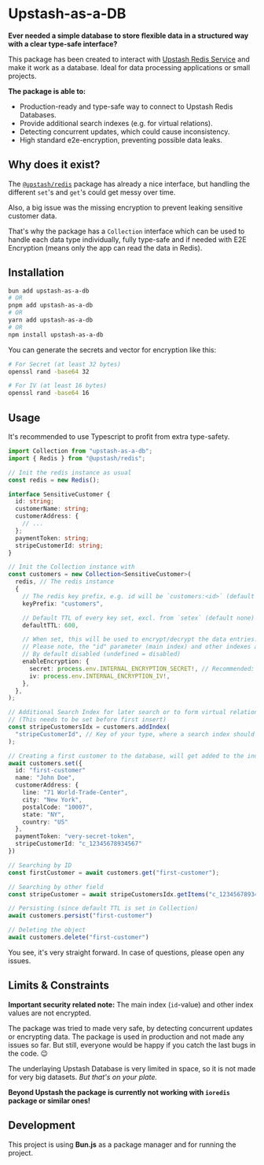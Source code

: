 # Upstash-as-a-DB

**Ever needed a simple database to store flexible data in a structured way with a clear type-safe interface?**

This package has been created to interact with [Upstash Redis Service](https://upstash.com) and make it work as a database. Ideal for data processing applications or small projects.

**The package is able to:**

- Production-ready and type-safe way to connect to Upstash Redis Databases.
- Provide additional search indexes (e.g. for virtual relations).
- Detecting concurrent updates, which could cause inconsistency.
- High standard e2e-encryption, preventing possible data leaks.

## Why does it exist?

The [`@upstash/redis`](https://github.com/upstash/redis-js) package has already a nice interface, but handling the different `set`'s and `get`'s could get messy over time.

Also, a big issue was the missing encryption to prevent leaking sensitive customer data.

That's why the package has a `Collection` interface which can be used to handle each data type individually, fully type-safe and if needed with E2E Encryption (means only the app can read the data in Redis).

## Installation

```bash
bun add upstash-as-a-db
# OR
pnpm add upstash-as-a-db
# OR
yarn add upstash-as-a-db
# OR
npm install upstash-as-a-db
```

You can generate the secrets and vector for encryption like this:

```bash
# For Secret (at least 32 bytes)
openssl rand -base64 32

# For IV (at least 16 bytes)
openssl rand -base64 16
```

## Usage

It's recommended to use Typescript to profit from extra type-safety.

```typescript
import Collection from "upstash-as-a-db";
import { Redis } from "@upstash/redis";

// Init the redis instance as usual
const redis = new Redis();

interface SensitiveCustomer {
  id: string;
  customerName: string;
  customerAddress: {
    // ...
  };
  paymentToken: string;
  stripeCustomerId: string;
}

// Init the Collection instance with
const customers = new Collection<SensitiveCustomer>(
  redis, // The redis instance
  {
    // The redis key prefix, e.g. id will be `customers:<id>` (default none)
    keyPrefix: "customers",

    // Default TTL of every key set, excl. from `setex` (default none)
    defaultTTL: 600,

    // When set, this will be used to encrypt/decrypt the data entries.
    // Please note, the "id" parameter (main index) and other indexes are not encrypted!
    // By default disabled (undefined = disabled)
    enableEncryption: {
      secret: process.env.INTERNAL_ENCRYPTION_SECRET!, // Recommended: Use ENV-Variables to inject, don't hardcode.
      iv: process.env.INTERNAL_ENCRYPTION_IV!,
    },
  },
);

// Additional Search Index for later search or to form virtual relations.
// (This needs to be set before first insert)
const stripeCustomersIdx = customers.addIndex(
  "stripeCustomerId", // Key of your type, where a search index should be set
);

// Creating a first customer to the database, will get added to the index automatically.
await customers.set({
  id: "first-customer"
  name: "John Doe",
  customerAddress: {
    line: "71 World-Trade-Center",
    city: "New York",
    postalCode: "10007",
    state: "NY",
    country: "US"
  },
  paymentToken: "very-secret-token",
  stripeCustomerId: "c_12345678934567"
})

// Searching by ID
const firstCustomer = await customers.get("first-customer");

// Searching by other field
const stripeCustomer = await stripeCustomersIdx.getItems("c_12345678934567")

// Persisting (since default TTL is set in Collection)
await customers.persist("first-customer")

// Deleting the object
await customers.delete("first-customer")
```

You see, it's very straight forward. In case of questions, please open any issues.

## Limits & Constraints

**Important security related note:** The main index (`id`-value) and other index values are not encrypted.

The package was tried to made very safe, by detecting concurrent updates or encrypting data. The package is used in production and not made any issues so far. But still, everyone would be happy if you catch the last bugs in the code. 😉

The underlaying Upstash Database is very limited in space, so it is not made for very big datasets. _But that's on your plate._

**Beyond Upstash the package is currently not working with `ioredis` package or similar ones!**

## Development

This project is using **Bun.js** as a package manager and for running the project.
